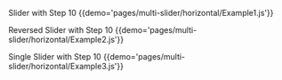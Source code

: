 Slider with Step 10
{{demo='pages/multi-slider/horizontal/Example1.js'}}

Reversed Slider with Step 10
{{demo='pages/multi-slider/horizontal/Example2.js'}}

Single Slider with Step 10
{{demo='pages/multi-slider/horizontal/Example3.js'}}